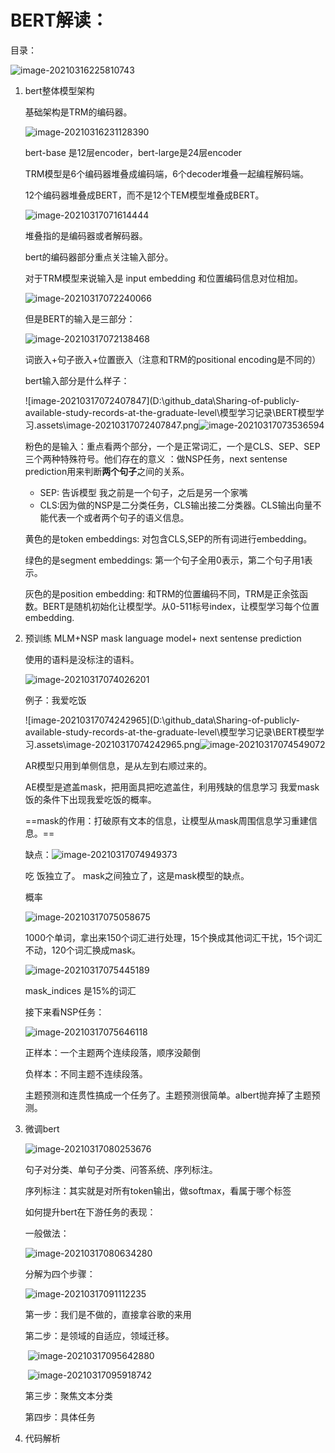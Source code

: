 # BERT解读：

目录：

![image-20210316225810743](D:\github_data\Sharing-of-publicly-available-study-records-at-the-graduate-level\模型学习记录\BERT模型学习.assets\image-20210316225810743.png)

1. bert整体模型架构

   基础架构是TRM的编码器。

   ![image-20210316231128390](D:\github_data\Sharing-of-publicly-available-study-records-at-the-graduate-level\模型学习记录\BERT模型学习.assets\image-20210316231128390.png)

   bert-base 是12层encoder，bert-large是24层encoder

   TRM模型是6个编码器堆叠成编码端，6个decoder堆叠一起编程解码端。

   12个编码器堆叠成BERT，而不是12个TEM模型堆叠成BERT。

   

   ![image-20210317071614444](D:\github_data\Sharing-of-publicly-available-study-records-at-the-graduate-level\模型学习记录\BERT模型学习.assets\image-20210317071614444.png)

   堆叠指的是编码器或者解码器。

   bert的编码器部分重点关注输入部分。

   对于TRM模型来说输入是 input embedding 和位置编码信息对位相加。

   ![image-20210317072240066](D:\github_data\Sharing-of-publicly-available-study-records-at-the-graduate-level\模型学习记录\BERT模型学习.assets\image-20210317072240066.png)

   但是BERT的输入是三部分：

   ![image-20210317072138468](D:\github_data\Sharing-of-publicly-available-study-records-at-the-graduate-level\模型学习记录\BERT模型学习.assets\image-20210317072138468.png)

   词嵌入+句子嵌入+位置嵌入（注意和TRM的positional encoding是不同的）

   bert输入部分是什么样子：

   ![image-20210317072407847](D:\github_data\Sharing-of-publicly-available-study-records-at-the-graduate-level\模型学习记录\BERT模型学习.assets\image-20210317072407847.png![image-20210317073536594](D:\github_data\Sharing-of-publicly-available-study-records-at-the-graduate-level\模型学习记录\BERT模型学习.assets\image-20210317073536594.png)

   

   粉色的是输入：重点看两个部分，一个是正常词汇，一个是CLS、SEP、SEP三个两种特殊符号。他们存在的意义 ：做NSP任务，next sentense prediction用来判断**两个句子**之间的关系。

   - SEP: 告诉模型 我之前是一个句子，之后是另一个家嘴
   - CLS:因为做的NSP是二分类任务，CLS输出接二分类器。CLS输出向量不能代表一个或者两个句子的语义信息。 

   黄色的是token embeddings: 对包含CLS,SEP的所有词进行embedding。

   绿色的是segment embeddings: 第一个句子全用0表示，第二个句子用1表示。

   灰色的是position embedding:  和TRM的位置编码不同，TRM是正余弦函数。BERT是随机初始化让模型学。从0-511标号index，让模型学习每个位置embedding.

2. 预训练 MLM+NSP mask language model+ next sentense prediction

   使用的语料是没标注的语料。

   ![image-20210317074026201](D:\github_data\Sharing-of-publicly-available-study-records-at-the-graduate-level\模型学习记录\BERT模型学习.assets\image-20210317074026201.png)

   例子：我爱吃饭

   ![image-20210317074242965](D:\github_data\Sharing-of-publicly-available-study-records-at-the-graduate-level\模型学习记录\BERT模型学习.assets\image-20210317074242965.png![image-20210317074549072](D:\github_data\Sharing-of-publicly-available-study-records-at-the-graduate-level\模型学习记录\BERT模型学习.assets\image-20210317074549072.png)

   

   AR模型只用到单侧信息，是从左到右顺过来的。

   AE模型是遮盖mask，把用面具把吃遮盖住，利用残缺的信息学习 我爱mask饭的条件下出现我爱吃饭的概率。

   ==mask的作用：打破原有文本的信息，让模型从mask周围信息学习重建信息。==

   缺点：![image-20210317074949373](D:\github_data\Sharing-of-publicly-available-study-records-at-the-graduate-level\模型学习记录\BERT模型学习.assets\image-20210317074949373.png)

   吃 饭独立了。 mask之间独立了，这是mask模型的缺点。

   概率

   ![image-20210317075058675](D:\github_data\Sharing-of-publicly-available-study-records-at-the-graduate-level\模型学习记录\BERT模型学习.assets\image-20210317075058675.png)

   1000个单词，拿出来150个词汇进行处理，15个换成其他词汇干扰，15个词汇不动，120个词汇换成mask。

   ![image-20210317075445189](D:\github_data\Sharing-of-publicly-available-study-records-at-the-graduate-level\模型学习记录\BERT模型学习.assets\image-20210317075445189.png)

   mask_indices 是15%的词汇

   接下来看NSP任务：

   ![image-20210317075646118](D:\github_data\Sharing-of-publicly-available-study-records-at-the-graduate-level\模型学习记录\BERT模型学习.assets\image-20210317075646118.png)

   正样本：一个主题两个连续段落，顺序没颠倒

   负样本：不同主题不连续段落。

   主题预测和连贯性搞成一个任务了。主题预测很简单。albert抛弃掉了主题预测。

3. 微调bert

   ![image-20210317080253676](D:\github_data\Sharing-of-publicly-available-study-records-at-the-graduate-level\模型学习记录\BERT模型学习.assets\image-20210317080253676.png)

   句子对分类、单句子分类、问答系统、序列标注。

   序列标注：其实就是对所有token输出，做softmax，看属于哪个标签

   

   如何提升bert在下游任务的表现：

   一般做法：

   ![image-20210317080634280](D:\github_data\Sharing-of-publicly-available-study-records-at-the-graduate-level\模型学习记录\BERT模型学习.assets\image-20210317080634280.png)

   

   分解为四个步骤：

   ![image-20210317091112235](D:\github_data\Sharing-of-publicly-available-study-records-at-the-graduate-level\模型学习记录\BERT模型学习.assets\image-20210317091112235.png)

   第一步：我们是不做的，直接拿谷歌的来用

   第二步：是领域的自适应，领域迁移。

   ​	![image-20210317095642880](D:\github_data\Sharing-of-publicly-available-study-records-at-the-graduate-level\模型学习记录\BERT模型学习.assets\image-20210317095642880.png)

   ​	![image-20210317095918742](D:\github_data\Sharing-of-publicly-available-study-records-at-the-graduate-level\模型学习记录\BERT模型学习.assets\image-20210317095918742.png)

   

   第三步：聚焦文本分类

   第四步：具体任务

   

   

   

4. 代码解析

